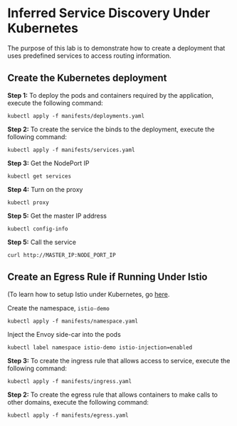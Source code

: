 # Inferred Service Discovery Under Kubernetes

The purpose of this lab is to demonstrate how to create a deployment that uses predefined services to access
routing information.

## Create the Kubernetes deployment

**Step 1:** To deploy the pods and containers required by the application, execute the following command:

`kubectl apply -f manifests/deployments.yaml`

**Step 2:** To create the service the binds to the deployment, execute the following command:

`kubectl apply -f manifests/services.yaml`

**Step 3:** Get the NodePort IP

`kubectl get services`

**Step 4:** Turn on the proxy

`kubectl proxy`

**Step 5:** Get the master IP address

`kubectl config-info`

**Step 5:** Call the service

`curl http://MASTER_IP:NODE_PORT_IP`

## Create an Egress Rule if Running Under Istio

(To learn how to setup Istio under Kubernetes, go [here](https://github.com/reselbob/innosoft/tree/master/service-mesh-istio).

Create the namespace, `istio-demo`

`kubectl apply -f manifests/namespace.yaml`

Inject the Envoy side-car into the pods

`kubectl label namespace istio-demo istio-injection=enabled`

**Step 3:** To create the ingress rule that allows access to service, execute the
following command:

`kubectl apply -f manifests/ingress.yaml`


**Step 2:** To create the egress rule that allows containers to make calls to other domains, execute the
following command:

`kubectl apply -f manifests/egress.yaml`